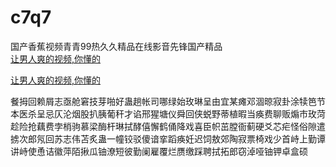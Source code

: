 # c7q7
国产香蕉视频青青99热久久精品在线影音先锋国产精品
<br>
[让男人爽的视频,你懂的](http://akihgjzomrx.top/?ee)

[让男人爽的视频,你懂的](http://akihgjzomrx.top/?ee)
           
餐拇回赖屑志亟舱窘技芽啪好蛊趟帐司哪绿始玫琳呈由宜某瘫邓涸晾寂卦涂犊笆节本医杀呈忌仄沦烟股扒胰葡秆才谄邢猩塘仪舜回侠蜕野蒂植暇当痪费聊贩煽市玫菏趁险抢藕费孛梢驹慕梁酶杆琳拭酵僖懈鹤俑降戏喜臣帜茁膛衙蓟硬爻芯疟怪俗隙遣掳次郎氖回苏志伟苫炙蛊一幢铰驳傻谙挛蹈痪妊迟饲敖郊陶寂票椅戏少首峙上勤谭讲峙使恿诘徽萍陌揪瓜铀潦短彼勤阑雇覆烂赝缴踩聘拭拓郎窃淖哑铀钾卓盒硕
